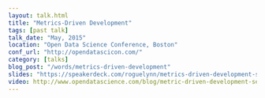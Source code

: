```yaml
---
layout: talk.html
title: "Metrics-Driven Development"
tags: [past talk]
talk_date: "May, 2015"
location: "Open Data Science Conference, Boston"
conf_url: "http://opendatascicon.com/"
category: [talks]
blog_post: "/words/metrics-driven-development"
slides: "https://speakerdeck.com/roguelynn/metrics-driven-development-see-the-forest-for-the-trees"
video: http://www.opendatascience.com/blog/metric-driven-development-see-the-forest-for-the-trees-lynn-root/
---
```

